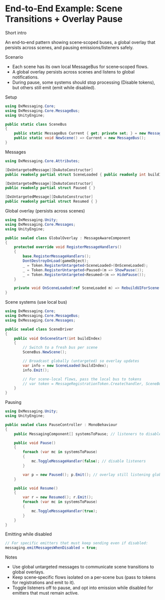 # End‑to‑End Example: Scene Transitions + Overlay Pause

Short intro

An end‑to‑end pattern showing scene‑scoped buses, a global overlay that persists across scenes, and pausing emissions/listeners safely.

Scenario

- Each scene has its own local MessageBus for scene‑scoped flows.
- A global overlay persists across scenes and listens to global notifications.
- During pause, some systems should stop processing (Disable tokens), but others still emit (emit while disabled).

Setup

```csharp
using DxMessaging.Core;
using DxMessaging.Core.MessageBus;
using UnityEngine;

public static class SceneBus
{
    public static MessageBus Current { get; private set; } = new MessageBus();
    public static void NewScene() => Current = new MessageBus();
}
```

Messages

```csharp
using DxMessaging.Core.Attributes;

[DxUntargetedMessage][DxAutoConstructor]
public readonly partial struct SceneLoaded { public readonly int buildIndex; }

[DxUntargetedMessage][DxAutoConstructor]
public readonly partial struct Paused { }

[DxUntargetedMessage][DxAutoConstructor]
public readonly partial struct Resumed { }
```

Global overlay (persists across scenes)

```csharp
using DxMessaging.Unity;
using DxMessaging.Core.Messages;
using UnityEngine;

public sealed class GlobalOverlay : MessageAwareComponent
{
    protected override void RegisterMessageHandlers()
    {
        base.RegisterMessageHandlers();
        DontDestroyOnLoad(gameObject);
        _ = Token.RegisterUntargeted<SceneLoaded>(OnSceneLoaded);
        _ = Token.RegisterUntargeted<Paused>(m => ShowPause());
        _ = Token.RegisterUntargeted<Resumed>(m => HidePause());
    }

    private void OnSceneLoaded(ref SceneLoaded m) => RebuildUIForScene(m.buildIndex);
}
```

Scene systems (use local bus)

```csharp
using DxMessaging.Core;
using DxMessaging.Core.MessageBus;
using DxMessaging.Core.Messages;

public sealed class SceneDriver
{
    public void OnSceneStart(int buildIndex)
    {
        // Switch to a fresh bus per scene
        SceneBus.NewScene();

        // Broadcast globally (untargeted) so overlay updates
        var info = new SceneLoaded(buildIndex);
        info.Emit();

        // For scene‑local flows, pass the local bus to tokens
        // var token = MessageRegistrationToken.Create(handler, SceneBus.Current);
    }
}
```

Pausing

```csharp
using DxMessaging.Unity;
using UnityEngine;

public sealed class PauseController : MonoBehaviour
{
    public MessagingComponent[] systemsToPause; // listeners to disable during pause

    public void Pause()
    {
        foreach (var mc in systemsToPause)
        {
            mc.ToggleMessageHandler(false); // disable listeners
        }

        var p = new Paused(); p.Emit(); // overlay still listening globally
    }

    public void Resume()
    {
        var r = new Resumed(); r.Emit();
        foreach (var mc in systemsToPause)
        {
            mc.ToggleMessageHandler(true);
        }
    }
}
```

Emitting while disabled

```csharp
// For specific emitters that must keep sending even if disabled:
messaging.emitMessagesWhenDisabled = true;
```

Notes

- Use global untargeted messages to communicate scene transitions to global overlays.
- Keep scene‑specific flows isolated on a per‑scene bus (pass to tokens for registrations and emit to it).
- Toggle listeners off to pause, and opt into emission while disabled for emitters that must remain active.
